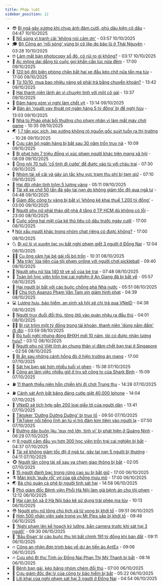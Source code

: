 ```yaml
---
title: Pháp luật
sidebar_position: 12
---
```


<!-- vnexpress-phap-luat:START -->
- 😎 [Bị ngã gãy xương khi chụp ảnh đám cưới, phù dâu kiện cô dâu](https://vnexpress.net/bi-nga-gay-xuong-khi-chup-anh-dam-cuoi-phu-dau-kien-co-dau-4949694.html) - 04:47 10/10/2025
- 🥰 [Nổ súng vì tranh cãi &#39;không nói cảm ơn&#39;](https://vnexpress.net/no-sung-vi-tranh-cai-khong-noi-cam-on-4949644.html) - 03:57 10/10/2025
- 🎓 [Bộ Công an &#39;nối sóng&#39; vùng bị cô lập do bão lũ ở Thái Nguyên](https://vnexpress.net/bo-cong-an-noi-song-cac-vung-bi-chia-cat-do-bao-lu-o-thai-nguyen-4949640.html) - 03:28 10/10/2025
- 🤓 [Làm mất bản photocopy sổ đỏ, có rủi ro gì không?](https://vnexpress.net/lam-mat-ban-photocopy-so-do-co-rui-ro-gi-khong-4949612.html) - 03:17 10/10/2025
- 🎊 [Ác mộng dai dẳng từ cuộc gọi khẩn cấp lúc nửa đêm](https://vnexpress.net/ac-mong-dai-dang-tu-cuoc-goi-khan-cap-luc-nua-dem-4949434.html) - 17:00 09/10/2025
- 🙉 [120 bộ đội biên phòng chặn bắt hai xe đầu kéo chở nửa tấn ma túy](https://vnexpress.net/120-bo-doi-bien-phong-chan-bat-hai-xe-dau-keo-cho-nua-tan-ma-tuy-4949274.html) - 17:00 09/10/2025
- 🤡 [Từ 10/10, mua bao nhiêu vàng sẽ phải trả bằng chuyển khoản?](https://vnexpress.net/tu-10-10-mua-bao-nhieu-vang-thi-phai-chuyen-khoan-4949440.html) - 13:42 09/10/2025
- 🗽 [Hai thanh niên lãnh án vì chuyện tình với một cô gái](https://vnexpress.net/hai-thanh-nien-lanh-an-vi-chuyen-tinh-voi-mot-co-gai-4949365.html) - 13:37 09/10/2025
- 🌋 [Đâm hàng xóm vì nghi làm chết vịt](https://vnexpress.net/dam-hang-xom-vi-nghi-lam-chet-3-con-vit-4949429.html) - 13:14 09/10/2025
- 🎬 [Bản án &#39;người vay thoát nợ ngân hàng 5 tỷ đồng&#39; bị đề nghị hủy](https://vnexpress.net/ban-an-nguoi-vay-thoat-no-ngan-hang-5-ty-dong-bi-de-nghi-huy-4949439.html) - 13:03 09/10/2025
- 💯 [Nhà tù Pháp phải bồi thường cho phạm nhân vì làm mất máy chơi game](https://vnexpress.net/nha-tu-phap-phai-boi-thuong-cho-pham-nhan-vi-lam-mat-may-choi-game-4949308.html) - 10:35 09/10/2025
- 🌏 [1,7 tấn xúc xích, lạp xưởng không rõ nguồn gốc suýt tuồn ra thị trường](https://vnexpress.net/1-7-tan-xuc-xich-lap-xuong-khong-ro-nguon-goc-suyt-tuon-ra-thi-truong-4949405.html) - 10:26 09/10/2025
- 🌊 [Cựu cán bộ ngân hàng bị bắt sau 30 năm trốn truy nã](https://vnexpress.net/cuu-can-bo-ngan-hang-bi-bat-sau-30-nam-tron-truy-na-4949390.html) - 10:09 09/10/2025
- 💂 [Bị phạt hơn 7 triệu đồng vì xúc phạm người khác trên mạng xã hội](https://vnexpress.net/bi-phat-hon-7-trieu-dong-vi-xuc-pham-nguoi-khac-tren-mang-xa-hoi-4949331.html) - 08:09 09/10/2025
- 🎡 [Ông nội 70 tuổi &#39;cố tình đi cướp&#39; để được vào tù với cháu trai](https://vnexpress.net/ong-noi-70-tuoi-co-tinh-pham-toi-de-duoc-vao-tu-voi-chau-trai-4949275.html) - 07:30 09/10/2025
- 🫶 [Nhóm tài xế cãi vã gây ùn tắc khu vực trạm thu phí bị tạm giữ](https://vnexpress.net/ba-nguoi-chan-xe-gay-roi-truoc-tram-thu-phi-bi-dieu-tra-4949269.html) - 07:10 09/10/2025
- 🐲 [Hai đôi nhân tình trộm 5 lượng vàng](https://vnexpress.net/hai-doi-nhan-tinh-trom-5-luong-vang-4949161.html) - 05:11 09/10/2025
- 🚀 [Tài xế xe chở 50 tấn đá gây tai nạn do không giảm tốc độ qua ngã tư](https://vnexpress.net/tai-xe-xe-cho-50-tan-da-gay-tai-nan-do-khong-giam-toc-do-qua-nga-tu-4949183.html) - 04:48 09/10/2025
- 🎊 [Giám đốc công ty vàng bị bắt vì &#39;không kê khai thuế 1.200 tỷ đồng&#39;](https://vnexpress.net/giam-doc-cong-ty-vang-bi-bat-vi-khong-ke-khai-thue-1-200-ty-dong-4949125.html) - 03:00 09/10/2025
- 🤗 [Người phụ nữ phải tháo dỡ nhà 4 tầng ở TP HCM dù không có lỗi](https://vnexpress.net/nguoi-phu-nu-phai-thao-do-nha-4-tang-o-tp-hcm-du-khong-co-loi-4948279.html) - 23:00 08/10/2025
- 🗽 [Cuộc sống hai mặt của kẻ thủ tiêu cô dâu trước ngày cưới](https://vnexpress.net/cuoc-song-hai-mat-cua-ke-thu-tieu-co-dau-truoc-ngay-cuoi-4948984.html) - 17:00 08/10/2025
- 🕴 [Nói xấu người khác trong nhóm chat riêng có được không?](https://vnexpress.net/noi-xau-nguoi-khac-trong-nhom-chat-rieng-co-duoc-khong-4948133.html) - 17:00 08/10/2025
- 🌜 [Bị xử lý vì xuyên tạc vụ bắt nghi phạm giết 3 người ở Đồng Nai](https://vnexpress.net/bi-xu-ly-vi-xuyen-tac-vu-bat-nghi-pham-giet-3-nguoi-o-dong-nai-4948986.html) - 12:04 08/10/2025
- 🧑‍🏫 [Cụ ông xâm hại bé gái rồi bỏ trốn](https://vnexpress.net/cu-ong-xam-hai-be-gai-roi-bo-tron-4948940.html) - 10:31 08/10/2025
- 🦩 [&#39;Ma trận&#39; lừa tiền của tội phạm online với người chơi pickleball](https://vnexpress.net/ma-tran-lua-tien-cua-toi-pham-online-voi-nguoi-choi-pickleball-4948901.html) - 09:40 08/10/2025
- 💼 [Người phụ nữ lừa 140 tờ vé số của bé trai](https://vnexpress.net/nguoi-phu-nu-lua-140-to-ve-so-cua-be-trai-4948784.html) - 07:48 08/10/2025
- 💫 [Toàn bộ học viên trốn trại cai nghiện ở An Giang đã bị bắt về](https://vnexpress.net/toan-bo-hoc-vien-tron-trai-cai-nghien-o-an-giang-da-bi-bat-ve-4948764.html) - 05:57 08/10/2025
- 🦅 [Hai người bị bắt với cáo buộc chống phá Nhà nước](https://vnexpress.net/hai-nguoi-bi-bat-voi-cao-buoc-chong-pha-nha-nuoc-4948727.html) - 05:51 08/10/2025
- 🧑‍💻 [Chủ tịch Asanzo Phạm Văn Tam xin giảm hình phạt](https://vnexpress.net/chu-tich-asanzo-pham-van-tam-xin-giam-hinh-phat-4948725.html) - 04:39 08/10/2025
- 💻 [Lương hưu, bảo hiểm, an sinh xã hội sẽ chi trả qua VNeID](https://vnexpress.net/luong-huu-bao-hiem-an-sinh-xa-hoi-se-chi-tra-qua-vneid-4948656.html) - 04:38 08/10/2025
- 🤠 [Người truy đuổi đối thủ, tông ôtô vào quán nhậu ra đầu thú](https://vnexpress.net/nguoi-truy-duoi-doi-thu-tong-oto-vao-quan-nhau-ra-dau-thu-4948679.html) - 04:01 08/10/2025
- 🧑‍🏫 [Bị rút trộm một tỷ đồng trong tài khoản, thanh niên &#39;dùng nắm đấm&#39; đi đòi](https://vnexpress.net/bi-rut-trom-mot-ty-dong-trong-tai-khoan-thanh-nien-dung-nam-dam-di-doi-4948536.html) - 03:59 08/10/2025
- 🌈 [Đủ tuổi nghỉ nhưng đóng BHXH mới 10 năm, tôi có được nhận lương hưu?](https://vnexpress.net/du-tuoi-nghi-huu-nhung-dong-bhxh-10-nam-thi-duoc-huong-che-do-nao-4948574.html) - 03:12 08/10/2025
- 🌮 [Người phụ nữ Việt lĩnh án chung thân vì đâm chết bạn trai ở Singapore](https://vnexpress.net/nguoi-phu-nu-viet-linh-an-chung-than-vi-dam-chet-ban-trai-singapore-4948624.html) - 02:56 08/10/2025
- 🐲 [Bí ẩn sau những cánh hồng đỏ ở hiện trường án mạng](https://vnexpress.net/bi-an-sau-nhung-canh-hong-do-o-hien-truong-an-mang-4948481.html) - 17:00 07/10/2025
- 🧰 [Sát hại bạn gái hơn nhiều tuổi vì ghen](https://vnexpress.net/giet-nguoi-o-chung-cu-truong-vang-bang-vung-tau-4948523.html) - 15:38 07/10/2025
- 💄 [Công an làm việc nhiều giờ ở trụ sở công ty của Shark Bình](https://vnexpress.net/cong-an-lam-viec-nhieu-gio-o-tru-so-cong-ty-cua-shark-binh-4948470.html) - 15:09 07/10/2025
- ⛽️ [11 thanh thiếu niên hỗn chiến khi đi chơi Trung thu](https://vnexpress.net/11-thanh-thieu-nien-hon-chien-khi-di-choi-trung-th-4948513.html) - 14:28 07/10/2025
- ⛽️ [Cảnh sát Anh bắt băng đảng cướp giật 40.000 Iphone](https://vnexpress.net/canh-sat-anh-bat-bang-dang-cuop-giat-40-000-iphone-4948314.html) - 14:04 07/10/2025
- 💂 [VNeID sẽ tích hợp gần 200 loại giấy tờ của người dân](https://vnexpress.net/vneid-se-tich-hop-cap-nhat-578-loai-giay-to-4948478.html) - 13:41 07/10/2025
- 🤔 [Tiktoker &#39;Dưỡng Dướng Dường&#39; bị truy tố](https://vnexpress.net/tiktoker-duong-duong-duong-bi-truy-to-4948396.html) - 09:50 07/10/2025
- 🧐 [TikToker nổi tiếng lĩnh án tù vì trò đâm kim tiêm vào người lạ](https://vnexpress.net/tiktoker-noi-tieng-linh-an-tu-vi-tro-dam-kim-tiem-vao-nguoi-la-4948282.html) - 07:50 07/10/2025
- 🎃 [Đường dây buôn lậu &#39;quy mô lớn, tinh vi&#39; bị phát hiện ở Quảng Ninh](https://vnexpress.net/duong-day-buon-lau-quy-mo-lon-tinh-vi-bi-phat-hien-o-quang-ninh-4947991.html) - 06:29 07/10/2025
- 🤓 [9 người cầm đầu vụ hơn 300 học viên trốn trại cai nghiện bị bắt](https://vnexpress.net/9-nguoi-cam-dau-vu-hon-300-hoc-vien-tron-trai-cai-nghien-bi-bat-4948234.html) - 04:37 07/10/2025
- 💃 [Tài xế không giảm tốc độ ở ngã tư, gây tai nạn 5 người bị thương](https://vnexpress.net/tai-xe-khong-giam-toc-do-o-nga-tu-gay-tai-nan-khien-5-nguoi-bi-thuong-4948215.html) - 04:11 07/10/2025
- 🐵 [Người tấn công tài xế sau va chạm giao thông bị bắt](https://vnexpress.net/nguoi-tan-cong-tai-xe-sau-va-cham-giao-thong-bi-bat-4948110.html) - 02:05 07/10/2025
- 🤖 [15 người đánh bạc trong rừng cao su bị bắt giữ](https://vnexpress.net/15-nguoi-danh-bac-trong-rung-cao-su-bi-bat-giu-4948018.html) - 17:00 06/10/2025
- ⚗️ [Màn kịch &#39;quấy rối&#39; vợ của gã chồng mưu mô](https://vnexpress.net/man-kich-niu-keo-tinh-cam-cua-ga-chong-muu-mo-4948001.html) - 17:00 06/10/2025
- 🌏 [Bà chủ quán cà phê bị người tình sát hại](https://vnexpress.net/ba-chu-quan-ca-phe-bi-nguoi-tinh-sat-hai-4948034.html) - 14:58 06/10/2025
- 🦆 [Phó giám đốc Bệnh viện Phổi Hà Nội làm giả bệnh án cho tội phạm](https://vnexpress.net/pho-giam-doc-benh-vien-phoi-ha-noi-lam-gia-benh-an-cho-toi-pham-4948011.html) - 12:12 06/10/2025
- 🐎 [Hai cán bộ xã ở Hà Nội bảo kê sử dụng trái phép ma túy](https://vnexpress.net/hai-can-bo-xa-o-ha-noi-bao-ke-su-dung-trai-phep-ma-tuy-4947844.html) - 10:13 06/10/2025
- 😎 [Người phụ nữ tông chủ tịch xã tử vong bị khởi tố](https://vnexpress.net/nguoi-phu-nu-tong-chu-tich-xa-tu-vong-bi-khoi-to-4947182.html) - 09:51 06/10/2025
- 💪 [Hơn 500 nhân viên sale trong vụ Mr Pips sắp bị khởi tố](https://vnexpress.net/hon-550-sale-trong-vu-mr-pips-sap-bi-khoi-to-4947948.html) - 09:48 06/10/2025
- 🤡 [&#39;Nghi phạm lên kế hoạch kỹ lưỡng, bắn camera trước khi sát hại 3 người&#39;](https://vnexpress.net/nghi-pham-len-ke-hoach-ky-luong-ban-camera-truoc-khi-sat-hai-3-nguoi-4947843.html) - 09:30 06/10/2025
- 🌁 [&#39;Bầu Đoan&#39; bị cáo buộc thu lợi bất chính 191 tỷ đồng khi bán đất](https://vnexpress.net/bau-doan-bi-cao-buoc-thu-loi-bat-chinh-191-ty-dong-khi-ban-dat-4947924.html) - 09:11 06/10/2025
- 🔥 [Công an nhận đơn trình báo về dự án tiền ảo AntEx](https://vnexpress.net/cong-an-nhan-don-trinh-bao-ve-du-an-tien-ao-antex-4947912.html) - 09:06 06/10/2025
- 🔥 [Cựu phó Bí thư Tỉnh ủy Đồng Nai Phan Thị Mỹ Thanh bị bắt](https://vnexpress.net/cuu-pho-bi-thu-tinh-uy-dong-nai-phan-thi-my-thanh-bi-bat-4947705.html) - 08:16 06/10/2025
- 👺 [Bênh bạn gái, kéo băng nhóm chém đối thủ](https://vnexpress.net/benh-ban-gai-keo-bang-nhom-chem-doi-thu-4947722.html) - 07:00 06/10/2025
- 🎊 [Cựu giám đốc đại lý của công ty bảo hiểm bị bắt](https://vnexpress.net/cuu-giam-doc-dai-ly-cua-cong-ty-bao-hiem-bi-bat-4947761.html) - 05:22 06/10/2025
- 🎊 [Lời khai của nghi phạm sát hại 3 người ở Đồng Nai](https://vnexpress.net/loi-khai-cua-nghi-pham-sat-hai-3-nguoi-o-dong-nai-4947787.html) - 04:54 06/10/2025<!-- vnexpress-phap-luat:END -->
